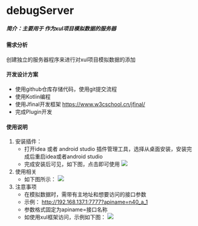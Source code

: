 # debugServer

##### 简介：主要用于 作为xul项目模拟数据的服务器

#### 需求分析

创建独立的服务器程序来进行对xul项目模拟数据的添加

#### 开发设计方案

- 使用github仓库存储代码，使用git提交流程
- 使用Kotlin编程
- 使用Jfinal开发框架 https://www.w3cschool.cn/jfinal/
- 完成Plugin开发

#### 使用说明

1. 安装插件：
	- 打开idea 或者 android studio 插件管理工具，选择从桌面安装，安装完成后重启idea或者android studio
	- 完成安装后可见，如下图，点击即可使用
	![](https://i.imgur.com/5A1eIOq.png)
2. 使用相关
	- 如下图所示：
	![](https://i.imgur.com/5OVsM2P.png)
3. 注意事项
	- 在模拟数据时，需带有主地址和想要访问的接口参数
	- 示例： http://192.168.137.1:7777?apiname=n40_a_1
	- 参数格式固定为apiname=接口名称
	- 如使用xul框架访问，示例如下图：
	![](https://i.imgur.com/2ZlR3t1.png)
	
